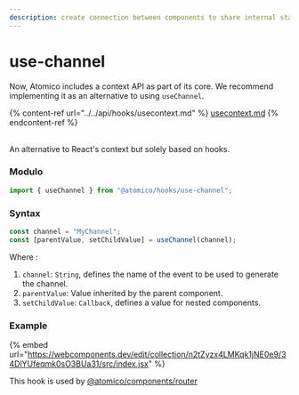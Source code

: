 ```yaml
---
description: create connection between components to share internal states
---
```


# use-channel

Now, Atomico includes a context API as part of its core. We recommend implementing it as an alternative to using `useChannel`.

{% content-ref url="../../api/hooks/usecontext.md" %}
[usecontext.md](../../api/hooks/usecontext.md)
{% endcontent-ref %}

\
An alternative to React's context but solely based on hooks.

### Modulo

```javascript
import { useChannel } from "@atomico/hooks/use-channel";
```

### Syntax

```javascript
const channel = "MyChannel";
const [parentValue, setChildValue] = useChannel(channel);
```

Where :

1. `channel`: `String`, defines the name of the event to be used to generate the channel.
2. `parentValue`: Value inherited by the parent component.
3. `setChildValue`: `Callback`, defines a value for nested components.

### Example

{% embed url="https://webcomponents.dev/edit/collection/n2tZyzx4LMKqk1jNE0e9/34DlYUfeqmk0sO3BUa31/src/index.jsx" %}

This hook is used by [@atomico/components/router](../atomico-components/keen-slider.md)
